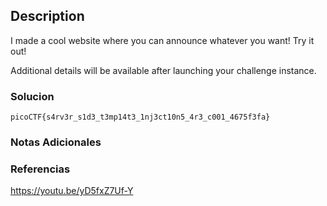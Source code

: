 ## Description

I made a cool website where you can announce whatever you want! Try it out!

Additional details will be available after launching your challenge instance.
### Solucion

```
picoCTF{s4rv3r_s1d3_t3mp14t3_1nj3ct10n5_4r3_c001_4675f3fa}
```
### Notas Adicionales
### Referencias
https://youtu.be/yD5fxZ7Uf-Y